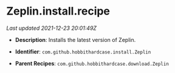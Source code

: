 # Zeplin.install.recipe

_Last updated 2021-12-23 20:01:49Z_

- **Description**: Installs the latest version of Zeplin.

- **Identifier**: `com.github.hobbithardcase.install.Zeplin`

- **Parent Recipes**: `com.github.hobbithardcase.download.Zeplin`
